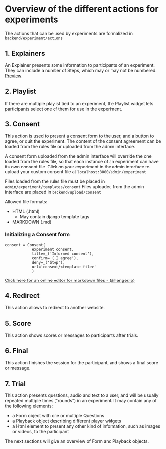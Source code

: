 # Overview of the different actions for experiments

The actions that can be used by experiments are formalized in `backend/experiment/actions`

## 1. Explainers
An Explainer presents some information to participants of an experiment. They can include a number of Steps, which may or may not be numbered.
[Preview](https://amsterdam-music-lab.github.io/MUSCLE/?path=/story/explainer--default)

## 2. Playlist
If there are multiple playlist tied to an experiment, the Playlist widget lets participants select one of them for use in the experiment.

## 3. Consent
This action is used to present a consent form to the user, and a button to agree, or quit the experiment.
The content of the consent agreement can be loaded from the rules file or uploaded from the admin interface.

A consent form uploaded from the admin interface will override the one loaded from the rules file, so that each instance of an experiment can have its own consent file.
Click on your experiment in the admin interface to upload your custom consent file at ```localhost:8000/admin/experiment```

Files loaded from the rules file must be placed in ```admin/experiment/templates/consent```
Files uploaded from the admin interface are placed in ```backend/upload/consent```

Allowed file formats:
- HTML (.html)
    - May contain django template tags
- MARKDOWN (.md)

### Initializing a Consent form
```
consent = Consent(
            experiment.consent,
            title=_('Informed consent'),
            confirm=_('I agree'),
            deny=_('Stop'),
            url='consent/<template file>'
            )
```

[Click here for an online editor for markdown files - (dillenger.io)](https://dillinger.io/)

## 4. Redirect
This action allows to redirect to another website.

## 5. Score
This action shows scores or messages to participants after trials.

## 6. Final
This action finishes the session for the participant, and shows a final score or message.

## 7. Trial
This action presents questions, audio and text to a user, and will be usually repeated multiple times ("rounds") in an experiment. It may contain any of the following elements:
- a Form object with one or multiple Questions
- a Playback object describing different player widgets
- a Html element to present any other kind of information, such as images or videos, to the participant

The next sections will give an overview of Form and Playback objects.
